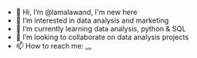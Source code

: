 - 👋 Hi, I’m @lamalawand, I'm new here
- 👀 I’m interested in data analysis and marketing
- 🌱 I’m currently learning data analysis, python & SQL
- 💞️ I’m looking to collaborate on data analysis projects
- 📫 How to reach me: [...](https://github.com/lamalawand)

<!---
lamalawand/lamalawand is a ✨ special ✨ repository because its `README.md` (this file) appears on your GitHub profile.
You can click the Preview link to take a look at your changes.
--->
